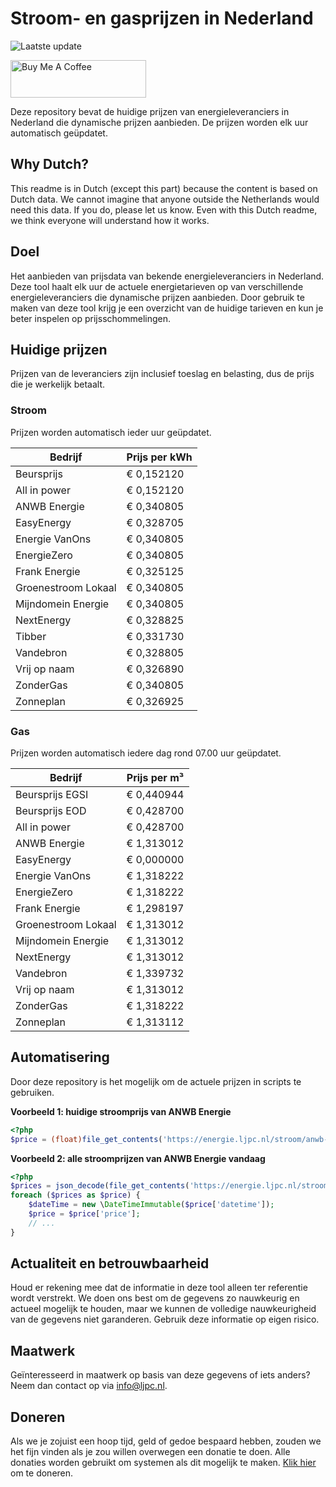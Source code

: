 # Stroom- en gasprijzen in Nederland

![Laatste update](https://img.shields.io/badge/laatste%20update-2025--02--26%2019%3A00%20CET-brightgreen)

<a href="https://www.buymeacoffee.com/Lars-" target="_blank"><img src="https://cdn.buymeacoffee.com/buttons/v2/default-orange.png" alt="Buy Me A Coffee" height="60" style="height: 60px !important;width: 217px !important;" ></a>

Deze repository bevat de huidige prijzen van energieleveranciers in Nederland die dynamische prijzen aanbieden. De prijzen worden elk uur automatisch geüpdatet.

## Why Dutch?

This readme is in Dutch (except this part) because the content is based on Dutch data. We cannot imagine that anyone outside the Netherlands would need this data. If you do, please let us know. Even with this Dutch readme, we think
everyone will understand how it works.

## Doel

Het aanbieden van prijsdata van bekende energieleveranciers in Nederland. Deze tool haalt elk uur de actuele energietarieven op van verschillende energieleveranciers die dynamische prijzen aanbieden. Door gebruik te maken van deze tool
krijg je een overzicht van de huidige tarieven en kun je beter inspelen op prijsschommelingen.

## Huidige prijzen

Prijzen van de leveranciers zijn inclusief toeslag en belasting, dus de prijs die je werkelijk betaalt.

### Stroom

Prijzen worden automatisch ieder uur geüpdatet.

 Bedrijf | Prijs per kWh 
---------|---------------
Beursprijs | € 0,152120
All in power | € 0,152120
ANWB Energie | € 0,340805
EasyEnergy | € 0,328705
Energie VanOns | € 0,340805
EnergieZero | € 0,340805
Frank Energie | € 0,325125
Groenestroom Lokaal | € 0,340805
Mijndomein Energie | € 0,340805
NextEnergy | € 0,328825
Tibber | € 0,331730
Vandebron | € 0,328805
Vrij op naam | € 0,326890
ZonderGas | € 0,340805
Zonneplan | € 0,326925


### Gas

Prijzen worden automatisch iedere dag rond 07.00 uur geüpdatet.

 Bedrijf | Prijs per m³ 
---------|--------------
Beursprijs EGSI | € 0,440944
Beursprijs EOD | € 0,428700
All in power | € 0,428700
ANWB Energie | € 1,313012
EasyEnergy | € 0,000000
Energie VanOns | € 1,318222
EnergieZero | € 1,318222
Frank Energie | € 1,298197
Groenestroom Lokaal | € 1,313012
Mijndomein Energie | € 1,313012
NextEnergy | € 1,313012
Vandebron | € 1,339732
Vrij op naam | € 1,313012
ZonderGas | € 1,318222
Zonneplan | € 1,313112


## Automatisering

Door deze repository is het mogelijk om de actuele prijzen in scripts te gebruiken.

**Voorbeeld 1: huidige stroomprijs van ANWB Energie**

```php
<?php
$price = (float)file_get_contents('https://energie.ljpc.nl/stroom/anwb-energie-nu.txt');

```

**Voorbeeld 2: alle stroomprijzen van ANWB Energie vandaag**

```php
<?php
$prices = json_decode(file_get_contents('https://energie.ljpc.nl/stroom/all-in-power-vandaag.json'),true);
foreach ($prices as $price) {
    $dateTime = new \DateTimeImmutable($price['datetime']);
    $price = $price['price'];
    // ...
}
```

## Actualiteit en betrouwbaarheid

Houd er rekening mee dat de informatie in deze tool alleen ter referentie wordt verstrekt. We doen ons best om de gegevens zo nauwkeurig en actueel mogelijk te houden, maar we kunnen de volledige nauwkeurigheid van de gegevens niet
garanderen. Gebruik deze informatie op eigen risico.

## Maatwerk

Geïnteresseerd in maatwerk op basis van deze gegevens of iets anders? Neem dan contact op
via [info@ljpc.nl](mailto:info@ljpc.nl?subject=Energie%20prijzen).

## Doneren

Als we je zojuist een hoop tijd, geld of gedoe bespaard hebben, zouden we het fijn vinden als je zou willen overwegen een
donatie te doen. Alle donaties worden gebruikt om systemen als dit mogelijk te
maken. [Klik hier](https://www.buymeacoffee.com/Lars-) om te doneren.
